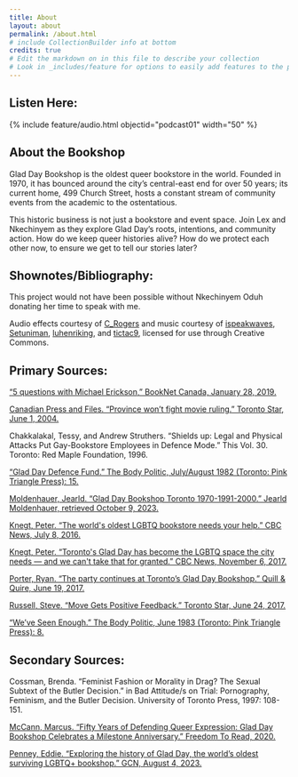 ```yaml
---
title: About
layout: about
permalink: /about.html
# include CollectionBuilder info at bottom
credits: true
# Edit the markdown on in this file to describe your collection
# Look in _includes/feature for options to easily add features to the page
---
```

## Listen Here:

{% include feature/audio.html objectid="podcast01" width="50" %}

## About the Bookshop

Glad Day Bookshop is the oldest queer bookstore in the world. Founded in 1970, it has bounced around the city’s central-east end for over 50 years; its current home, 499 Church Street, hosts a constant stream of community events from the academic to the ostentatious.

This historic business is not just a bookstore and event space. Join Lex and Nkechinyem as they explore Glad Day’s roots, intentions, and community action. How do we keep queer histories alive? How do we protect each other now, to ensure we get to tell our stories later?

## Shownotes/Bibliography:

This project would not have been possible without Nkechinyem Oduh donating her time to speak with me.

Audio effects courtesy of [C_Rogers](https://freesound.org/people/C_Rogers/sounds/453074/) and music courtesy of [ispeakwaves](https://freesound.org/people/ispeakwaves/sounds/455514/), [Setuniman](https://freesound.org/people/Setuniman/sounds/424669/), [luhenriking](https://freesound.org/people/luhenriking/sounds/435923/), and [tictac9](https://freesound.org/people/tictac9/sounds/517057/), licensed for use through Creative Commons.

## Primary Sources:

[“5 questions with Michael Erickson,” BookNet Canada, January 28, 2019.](https://www.booknetcanada.ca/blog/2019/1/28/5-questions-with-michael-erickson#:~:text=%22In%202012%2C%20a%20group%20of,his%20favourite%20bookselling%20war%20story)

[Canadian Press and Files. “Province won’t fight movie ruling.” Toronto Star, June 1, 2004.](https://ezproxy.library.yorku.ca/login?url=https://www.proquest.com/historical-newspapers/page-c5/docview/1348415239/se-2)

Chakkalakal, Tessy, and Andrew Struthers. “Shields up: Legal and Physical Attacks Put 
Gay-Bookstore Employees in Defence Mode.” This Vol. 30. Toronto: Red Maple Foundation, 1996.

[“Glad Day Defence Fund.” The Body Politic, July/August 1982 (Toronto: Pink Triangle Press): 
15.](https://collections.arquives.ca/link/ia_bodypolitic85toro)

[Moldenhauer, Jearld. “Glad Day Bookshop Toronto 1970-1991-2000.” Jearld Moldenhauer, 
retrieved October 9, 2023.](http://www.jearldmoldenhauer.com/canadian-gay-movement/glad-day-bookshop-toronto)

[Knegt, Peter. “The world's oldest LGBTQ bookstore needs your help.” CBC News, July 8, 2016.](https://www.cbc.ca/arts/the-world-s-oldest-lgbtq-bookstore-needs-your-help-1.3670736)

[Knegt, Peter. “Toronto's Glad Day has become the LGBTQ space the city needs — and we can't 
take that for granted.” CBC News, November 6, 2017.](https://www.cbc.ca/arts/toronto-s-glad-day-has-become-the-lgbtq-space-the-city-needs-and-we-can-t-take-that-for-granted-1.4389919)

[Porter, Ryan. “The party continues at Toronto’s Glad Day Bookshop.” Quill & Quire, June 19, 
2017.](https://quillandquire.com/omni/the-party-continues-at-torontos-glad-day-bookshop/)

[Russell, Steve. “Move Gets Positive Feedback.” Toronto Star, June 24, 2017.](https://ezproxy.library.yorku.ca/login?url=https://www.proquest.com/historical-newspapers/june-24-2017-page-e14/docview/2030907489/se-2.)

[“We’ve Seen Enough.” The Body Politic, June 1983 (Toronto: Pink Triangle Press): 8.](https://collections.arquives.ca/link/ia_bodypolitic94toro.)

## Secondary Sources:

Cossman, Brenda. “Feminist Fashion or Morality in Drag? The Sexual Subtext of the Butler 
Decision.” in Bad Attitude/s on Trial: Pornography, Feminism, and the Butler Decision. University of Toronto Press, 1997: 108-151.

[McCann, Marcus. “Fifty Years of Defending Queer Expression: Glad Day Bookshop Celebrates 
a Milestone Anniversary.” Freedom To Read, 2020.](https://www.freedomtoread.ca/articles/fifty-years-of-defending-queer-expression/.)

[Penney, Eddie. “Exploring the history of Glad Day, the world’s oldest surviving LGBTQ+ 
bookshop.” GCN, August 4, 2023.](https://gcn.ie/glad-day-lgbtq-bookshop/.)
